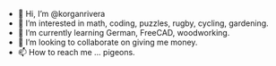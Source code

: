 - 👋 Hi, I’m @korganrivera
- 👀 I’m interested in math, coding, puzzles, rugby, cycling, gardening.
- 🌱 I’m currently learning German, FreeCAD, woodworking.
- 💞️ I’m looking to collaborate on giving me money.
- 📫 How to reach me ... pigeons.

<!---
korganrivera/korganrivera is a ✨ special ✨ repository because its `README.md` (this file) appears on your GitHub profile.
You can click the Preview link to take a look at your changes.
--->
